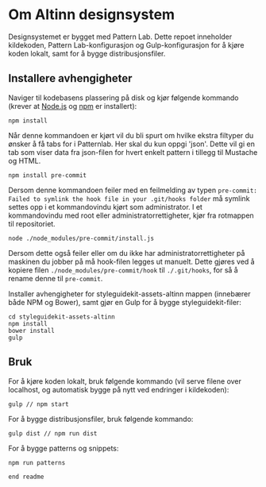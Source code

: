 # Om Altinn designsystem

Designsystemet er bygget med Pattern Lab. Dette repoet inneholder kildekoden, Pattern Lab-konfigurasjon og Gulp-konfigurasjon for å kjøre koden lokalt, samt for å bygge distribusjonsfiler.

## Installere avhengigheter

Naviger til kodebasens plassering på disk og kjør følgende kommando (krever at [Node.js](https://github.com/nodejs/node) og [npm](https://github.com/npm/npm) er installert):

```
npm install
```
Når denne kommandoen er kjørt vil du bli spurt om hvilke ekstra filtyper du ønsker å få tabs for i Patternlab. Her skal du kun oppgi 'json'. Dette vil gi en tab som viser data fra json-filen for hvert enkelt pattern i tillegg til Mustache og HTML.

```
npm install pre-commit
```

Dersom denne kommandoen feiler med en feilmelding av typen `pre-commit: Failed to symlink the hook file in your .git/hooks folder` må symlink settes opp i et kommandovindu kjørt som administrator. I et kommandovindu med root eller administratorrettigheter, kjør fra rotmappen til repositoriet.
```
node ./node_modules/pre-commit/install.js
```

Dersom dette også feiler eller om du ikke har administratorrettigheter på maskinen du jobber på må hook-filen legges ut manuelt. Dette gjøres ved å kopiere filen `./node_modules/pre-commit/hook` til `./.git/hooks`, for så å rename denne til `pre-commit`.

Installer avhengigheter for styleguidekit-assets-altinn mappen (innebærer både NPM og Bower), samt gjør en Gulp for å bygge styleguidekit-filer:

```
cd styleguidekit-assets-altinn
npm install
bower install
gulp
```

## Bruk
For å kjøre koden lokalt, bruk følgende kommando (vil serve filene over localhost, og automatisk bygge på nytt ved endringer i kildekoden):

```
gulp // npm start
```

For å bygge distribusjonsfiler, bruk følgende kommando:

```
gulp dist // npm run dist
```

For å bygge patterns og snippets:

```
npm run patterns

end readme
```
